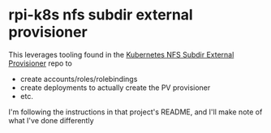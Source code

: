 # rpi-k8s nfs subdir external provisioner

This leverages tooling found in the [Kubernetes NFS Subdir External
Provisioner](https://github.com/kubernetes-sigs/nfs-subdir-external-provisioner)
repo to
 - create accounts/roles/rolebindings
 - create deployments to actually create the PV provisioner
 - etc.

I'm following the instructions in that project's README, and I'll make note of
what I've done differently
